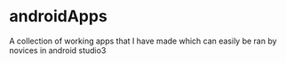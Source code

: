 # androidApps
A collection of working apps that I have made which can easily be ran by novices in android studio3
